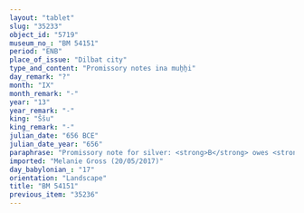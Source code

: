```yaml
---
layout: "tablet"
slug: "35233"
object_id: "5719"
museum_no_: "BM 54151"
period: "ENB"
place_of_issue: "Dilbat city"
type_and_content: "Promissory notes ina muẖẖi"
day_remark: "?"
month: "IX"
month_remark: "-"
year: "13"
year_remark: "-"
king: "Ššu"
king_remark: "-"
julian_date: "656 BCE"
julian_date_year: "656"
paraphrase: "Promissory note for silver: <strong>B</strong> owes <strong>A</strong> 1/3 mina of silver, capital sum (<em>qaqqadu</em>). The debt will bear a yearly interest of 3.5 shekels. Witnesses (including Balāṭu, son of <strong>A</strong>) and the scribe.<br /> <br /> <strong>A</strong> = Kiribtu; <strong>B</strong> = &Scaron;a-Nab&ucirc;-&scaron;u/Labā&scaron;i; Scribe = &Scaron;āpi-Nab&ucirc;//A&scaron;kāpu"
imported: "Melanie Gross (20/05/2017)"
day_babylonian_: "17"
orientation: "Landscape"
title: "BM 54151"
previous_item: "35236"
---
```

